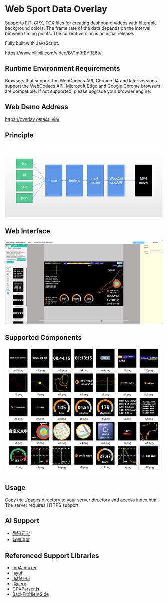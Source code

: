 # Web Sport Data Overlay

Supports FIT, GPX, TCX files for creating dashboard videos with filterable background colors.
The frame rate of the data depends on the interval between timing points.
The current version is an initial release.

Fully built with JavaScript.

https://www.bilibili.com/video/BV1m9fEYRE6u/

## Runtime Environment Requirements
Browsers that support the WebCodecs API; Chrome 94 and later versions support the WebCodecs API. Microsoft Edge and Google Chrome browsers are compatible. If not supported, please upgrade your browser engine.

## Web Demo Address
https://overlay.data4u.vip/

## Principle

![Example image](./doc/20250124091311.png)

## Web Interface

![Example image](./doc/20250124095403.png)

## Supported Components

![Example image](./doc/20250529101756.png)

## Usage

Copy the ./pages directory to your server directory and access index.html.
The server requires HTTPS support.

## AI Support
- [腾讯元宝](https://yuanbao.tencent.com/)
- [智谱清言](https://github.com/THUDM)

## Referenced Support Libraries

- [mp4-muxer](https://github.com/Vanilagy/mp4-muxer)
- [layui](https://github.com/layui/layui)
- [leafer-ui](https://github.com/leaferjs/leafer-ui)
- [jQuery](https://github.com/jquery/jquery)
- [GPXParser.js](https://github.com/Luuka/GPXParser.js)
- [BackFitClientSide](https://github.com/gfmoore/BackFitClientSide)
